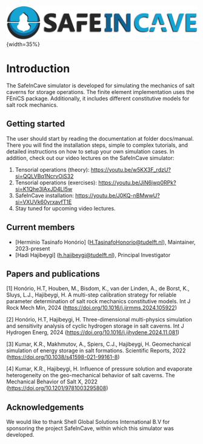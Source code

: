 ![alt text](<./docs/source/_static/logo_2.png>){width=35%}

# Introduction
The SafeInCave simulator is developed for simulating the mechanics of salt caverns for storage operations. The finite element implementation uses the FEniCS package. Additionally, it includes different constitutive models for salt rock mechanics. 

## Getting started
The user should start by reading the documentation at folder docs/manual. There you will find the installation steps, simple to complex tutorials, and detailed instructions on how to setup your own simulation cases. In addition, check out our video lectures on the SafeInCave simulator:

1) Tensorial operations (theory): https://youtu.be/w5KX3F_rdzU?si=QQLVBq1NcrvOiS32
2) Tensorial operations (exercises): https://youtu.be/JiN6jwp0RPk?si=K1Qhe3lAxJD4LI5w
3) SafeInCave installation: https://youtu.be/J0KQ-nBMwwU?si=VXUVk60yrxavfT1E
4) Stay tuned for upcoming video lectures.

## Current members 
- [Hermínio Tasinafo Honório] (H.TasinafoHonorio@tudelft.nl),  Maintainer, 2023-present
- [Hadi Hajibeygi] (h.hajibeygi@tudelft.nl), Principal Investigator

## Papers and publications
[1] Honório, H.T, Houben, M., Bisdom, K., van der Linden, A., de Borst, K., Sluys, L.J., Hajibeygi, H. A multi-step calibration strategy for reliable parameter determination of salt rock mechanics constitutive models. Int J Rock Mech Min, 2024 (https://doi.org/10.1016/j.ijrmms.2024.105922)

[2] Honório, H.T, Hajibeygi, H. Three-dimensional multi-physics simulation and sensitivity analysis of cyclic hydrogen storage in salt caverns. Int J Hydrogen Energ, 2024 (https://doi.org/10.1016/j.ijhydene.2024.11.081)

[3] Kumar, K.R., Makhmutov, A., Spiers, C.J., Hajibeygi, H. Geomechanical simulation of energy storage in salt formations. Scientific Reports, 2022 (https://doi.org/10.1038/s41598-021-99161-8)

[4] Kumar, K.R., Hajibeygi, H. Influence of pressure solution and evaporate heterogeneity on the geo-mechanical behavior of salt caverns. The Mechanical Behavior of Salt X, 2022 (https://doi.org/10.1201/9781003295808)

## Acknowledgements
We would like to thank Shell Global Solutions International B.V for sponsoring the project SafeInCave, within which this simulator was developed.

